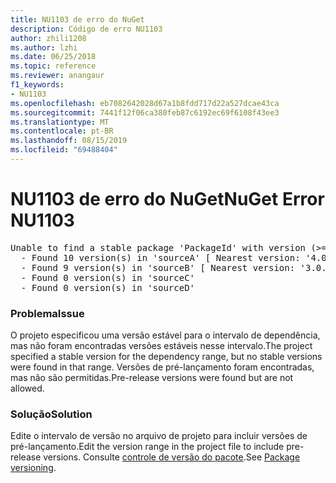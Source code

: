 ```yaml
---
title: NU1103 de erro do NuGet
description: Código de erro NU1103
author: zhili1208
ms.author: lzhi
ms.date: 06/25/2018
ms.topic: reference
ms.reviewer: anangaur
f1_keywords:
- NU1103
ms.openlocfilehash: eb7082642028d67a1b8fdd717d22a527dcae43ca
ms.sourcegitcommit: 7441f12f06ca380feb87c6192ec69f6108f43ee3
ms.translationtype: MT
ms.contentlocale: pt-BR
ms.lasthandoff: 08/15/2019
ms.locfileid: "69488404"
---
```

# <a name="nuget-error-nu1103"></a><span data-ttu-id="a4f53-103">NU1103 de erro do NuGet</span><span class="sxs-lookup"><span data-stu-id="a4f53-103">NuGet Error NU1103</span></span>

<pre>Unable to find a stable package 'PackageId' with version (>= 3.0.0)<br/>  - Found 10 version(s) in 'sourceA' [ Nearest version: '4.0.0-rc-2129' ]<br/>  - Found 9 version(s) in 'sourceB' [ Nearest version: '3.0.0-beta-00032' ]<br/>  - Found 0 version(s) in 'sourceC'<br/>  - Found 0 version(s) in 'sourceD'</pre>

### <a name="issue"></a><span data-ttu-id="a4f53-104">Problema</span><span class="sxs-lookup"><span data-stu-id="a4f53-104">Issue</span></span>
<span data-ttu-id="a4f53-105">O projeto especificou uma versão estável para o intervalo de dependência, mas não foram encontradas versões estáveis nesse intervalo.</span><span class="sxs-lookup"><span data-stu-id="a4f53-105">The project specified a stable version for the dependency range, but no stable versions were found in that range.</span></span> <span data-ttu-id="a4f53-106">Versões de pré-lançamento foram encontradas, mas não são permitidas.</span><span class="sxs-lookup"><span data-stu-id="a4f53-106">Pre-release versions were found but are not allowed.</span></span>

### <a name="solution"></a><span data-ttu-id="a4f53-107">Solução</span><span class="sxs-lookup"><span data-stu-id="a4f53-107">Solution</span></span>
<span data-ttu-id="a4f53-108">Edite o intervalo de versão no arquivo de projeto para incluir versões de pré-lançamento.</span><span class="sxs-lookup"><span data-stu-id="a4f53-108">Edit the version range in the project file to include pre-release versions.</span></span> <span data-ttu-id="a4f53-109">Consulte [controle de versão do pacote](../../concepts/package-versioning.md).</span><span class="sxs-lookup"><span data-stu-id="a4f53-109">See [Package versioning](../../concepts/package-versioning.md).</span></span>